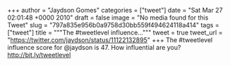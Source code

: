 
+++
author = "Jaydson Gomes"
categories = ["tweet"]
date = "Sat Mar 27 02:01:48 +0000 2010"
draft = false
image = "No media found for this Tweet"
slug = "797a835e956b0a9758d30bb559f494624118a414"
tags = ["tweet"]
title = """The #tweetlevel influence..."""
tweet = true
tweet_url = "https://twitter.com/jaydson/status/11122132895"
+++
The #tweetlevel influence score for @jaydson is 47. How influential are you? http://bit.ly/tweetlevel
